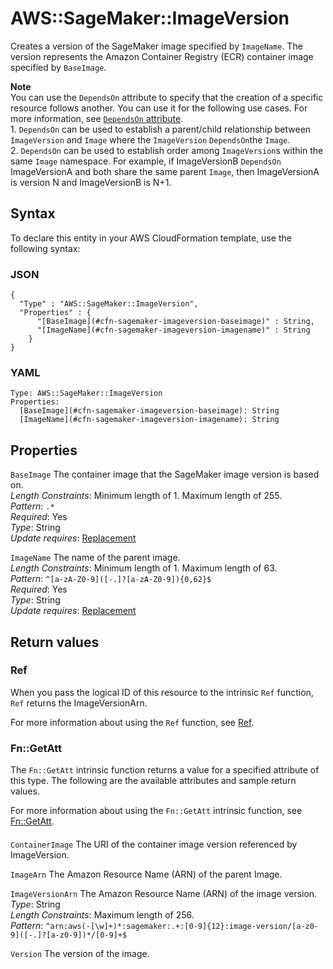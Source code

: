 # AWS::SageMaker::ImageVersion<a name="aws-resource-sagemaker-imageversion"></a>

Creates a version of the SageMaker image specified by `ImageName`\. The version represents the Amazon Container Registry \(ECR\) container image specified by `BaseImage`\.

**Note**  
You can use the `DependsOn` attribute to specify that the creation of a specific resource follows another\. You can use it for the following use cases\. For more information, see [`DependsOn` attribute](https://docs.aws.amazon.com/AWSCloudFormation/latest/UserGuide/aws-attribute-dependson.html)\.  
1\. `DependsOn` can be used to establish a parent/child relationship between `ImageVersion` and `Image` where the `ImageVersion` `DependsOn`the `Image`\.  
2\. `DependsOn` can be used to establish order among `ImageVersion`s within the same `Image` namespace\. For example, if ImageVersionB `DependsOn` ImageVersionA and both share the same parent `Image`, then ImageVersionA is version N and ImageVersionB is N\+1\.

## Syntax<a name="aws-resource-sagemaker-imageversion-syntax"></a>

To declare this entity in your AWS CloudFormation template, use the following syntax:

### JSON<a name="aws-resource-sagemaker-imageversion-syntax.json"></a>

```
{
  "Type" : "AWS::SageMaker::ImageVersion",
  "Properties" : {
      "[BaseImage](#cfn-sagemaker-imageversion-baseimage)" : String,
      "[ImageName](#cfn-sagemaker-imageversion-imagename)" : String
    }
}
```

### YAML<a name="aws-resource-sagemaker-imageversion-syntax.yaml"></a>

```
Type: AWS::SageMaker::ImageVersion
Properties:
  [BaseImage](#cfn-sagemaker-imageversion-baseimage): String
  [ImageName](#cfn-sagemaker-imageversion-imagename): String
```

## Properties<a name="aws-resource-sagemaker-imageversion-properties"></a>

`BaseImage` <a name="cfn-sagemaker-imageversion-baseimage"></a>
The container image that the SageMaker image version is based on\.  
_Length Constraints_: Minimum length of 1\. Maximum length of 255\.  
_Pattern_: `.*`  
_Required_: Yes  
_Type_: String  
_Update requires_: [Replacement](https://docs.aws.amazon.com/AWSCloudFormation/latest/UserGuide/using-cfn-updating-stacks-update-behaviors.html#update-replacement)

`ImageName` <a name="cfn-sagemaker-imageversion-imagename"></a>
The name of the parent image\.  
_Length Constraints_: Minimum length of 1\. Maximum length of 63\.  
_Pattern_: `^[a-zA-Z0-9]([-.]?[a-zA-Z0-9]){0,62}$`  
_Required_: Yes  
_Type_: String  
_Update requires_: [Replacement](https://docs.aws.amazon.com/AWSCloudFormation/latest/UserGuide/using-cfn-updating-stacks-update-behaviors.html#update-replacement)

## Return values<a name="aws-resource-sagemaker-imageversion-return-values"></a>

### Ref<a name="aws-resource-sagemaker-imageversion-return-values-ref"></a>

When you pass the logical ID of this resource to the intrinsic `Ref` function, `Ref` returns the ImageVersionArn\.

For more information about using the `Ref` function, see [Ref](https://docs.aws.amazon.com/AWSCloudFormation/latest/UserGuide/intrinsic-function-reference-ref.html)\.

### Fn::GetAtt<a name="aws-resource-sagemaker-imageversion-return-values-fn--getatt"></a>

The `Fn::GetAtt` intrinsic function returns a value for a specified attribute of this type\. The following are the available attributes and sample return values\.

For more information about using the `Fn::GetAtt` intrinsic function, see [Fn::GetAtt](https://docs.aws.amazon.com/AWSCloudFormation/latest/UserGuide/intrinsic-function-reference-getatt.html)\.

#### <a name="aws-resource-sagemaker-imageversion-return-values-fn--getatt-fn--getatt"></a>

`ContainerImage` <a name="ContainerImage-fn::getatt"></a>
The URI of the container image version referenced by ImageVersion\.

`ImageArn` <a name="ImageArn-fn::getatt"></a>
The Amazon Resource Name \(ARN\) of the parent Image\.

`ImageVersionArn` <a name="ImageVersionArn-fn::getatt"></a>
The Amazon Resource Name \(ARN\) of the image version\.  
_Type_: String  
_Length Constraints_: Maximum length of 256\.  
_Pattern_: `^arn:aws(-[\w]+)*:sagemaker:.+:[0-9]{12}:image-version/[a-z0-9]([-.]?[a-z0-9])*/[0-9]+$`

`Version` <a name="Version-fn::getatt"></a>
The version of the image\.
